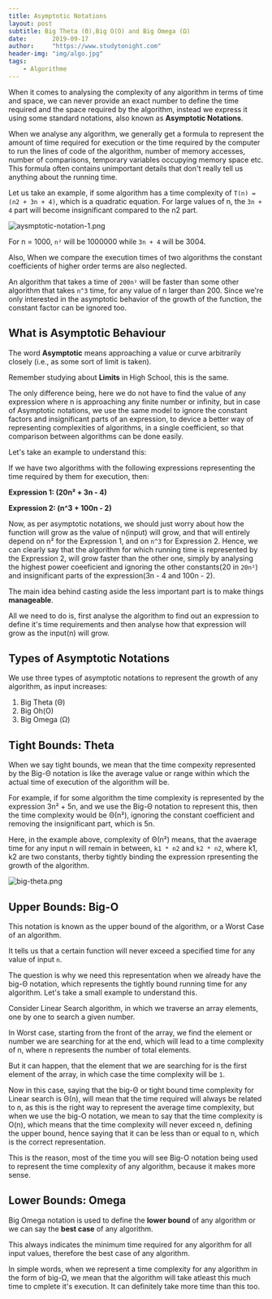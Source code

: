 ```yaml
---
title: Asymptotic Notations
layout: post
subtitle: Big Theta (Θ),Big O(O) and Big Omega (Ω)
date:       2019-09-17
author:     "https://www.studytonight.com"
header-img: "img/algo.jpg"
tags: 
    - Algorithme
---
```

When it comes to analysing the complexity of any algorithm in terms of time and space, we can never provide an exact number to define the time required and the space required by the algorithm, instead we express it using some standard notations, also known as **Asymptotic Notations**. 

When we analyse any algorithm, we generally get a formula to represent the amount of time required for execution or the time required by the computer to run the lines of code of the algorithm, number of memory accesses, number of comparisons, temporary variables occupying memory space etc. This formula often contains unimportant details that don't really tell us anything about the running time.

Let us take an example, if some algorithm has a time complexity of `T(n) = (n2 + 3n + 4)`, which is a quadratic equation. For large values of n, the `3n + 4` part will become insignificant compared to the n2 part.

![aysmptotic-notation-1.png](https://i.loli.net/2019/09/18/18xXvTWhwHGMRb2.png)

For n = 1000, `n²` will be 1000000 while `3n + 4` will be 3004.

Also, When we compare the execution times of two algorithms the constant coefficients of higher order terms are also neglected.

An algorithm that takes a time of `200n²` will be faster than some other algorithm that takes `n^3` time, for any value of n larger than 200. Since we're only interested in the asymptotic behavior of the growth of the function, the constant factor can be ignored too.

## What is Asymptotic Behaviour

The word **Asymptotic** means approaching a value or curve arbitrarily closely (i.e., as some sort of limit is taken).

Remember studying about **Limits** in High School, this is the same.

The only difference being, here we do not have to find the value of any expression where n is approaching any finite number or infinity, but in case of Asymptotic notations, we use the same model to ignore the constant factors and insignificant parts of an expression, to device a better way of representing complexities of algorithms, in a single coefficient, so that comparison between algorithms can be done easily.

Let's take an example to understand this:

If we have two algorithms with the following expressions representing the time required by them for execution, then:

**Expression 1: (20n² + 3n - 4)**

**Expression 2: (n^3 + 100n - 2)**

Now, as per asymptotic notations, we should just worry about how the function will grow as the value of n(input) will grow, and that will entirely depend on n² for the Expression 1, and on `n^3` for Expression 2. Hence, we can clearly say that the algorithm for which running time is represented by the Expression 2, will grow faster than the other one, simply by analysing the highest power coeeficient and ignoring the other constants(20 in `20n²`) and insignificant parts of the expression(3n - 4 and 100n - 2).

The main idea behind casting aside the less important part is to make things **manageable**.

All we need to do is, first analyse the algorithm to find out an expression to define it's time requirements and then analyse how that expression will grow as the input(n) will grow.

## Types of Asymptotic Notations

We use three types of asymptotic notations to represent the growth of any algorithm, as input increases:

1. Big Theta (Θ)
2. Big Oh(O)
3. Big Omega (Ω)

## Tight Bounds: Theta

When we say tight bounds, we mean that the time compexity represented by the Big-Θ notation is like the average value or range within which the actual time of execution of the algorithm will be.

For example, if for some algorithm the time complexity is represented by the expression 3n² + 5n, and we use the Big-Θ notation to represent this, then the time complexity would be Θ(n²), ignoring the constant coefficient and removing the insignificant part, which is 5n.

Here, in the example above, complexity of Θ(n²) means, that the avaerage time for any input n will remain in between, `k1 * n2` and `k2 * n2`, where k1, k2 are two constants, therby tightly binding the expression rpresenting the growth of the algorithm.

![big-theta.png](https://i.loli.net/2019/09/18/FM1hqv2Kd6paWim.png)

## Upper Bounds: Big-O

This notation is known as the upper bound of the algorithm, or a Worst Case of an algorithm.

It tells us that a certain function will never exceed a specified time for any value of input `n`.

The question is why we need this representation when we already have the big-Θ notation, which represents the tightly bound running time for any algorithm. Let's take a small example to understand this.

Consider Linear Search algorithm, in which we traverse an array elements, one by one to search a given number.

In Worst case, starting from the front of the array, we find the element or number we are searching for at the end, which will lead to a time complexity of n, where n represents the number of total elements.

But it can happen, that the element that we are searching for is the first element of the array, in which case the time complexity will be `1`.

Now in this case, saying that the big-Θ or tight bound time complexity for Linear search is Θ(n), will mean that the time required will always be related to n, as this is the right way to represent the average time complexity, but when we use the big-O notation, we mean to say that the time complexity is O(n), which means that the time complexity will never exceed n, defining the upper bound, hence saying that it can be less than or equal to n, which is the correct representation.

This is the reason, most of the time you will see Big-O notation being used to represent the time complexity of any algorithm, because it makes more sense.

## Lower Bounds: Omega
Big Omega notation is used to define the **lower bound** of any algorithm or we can say the **best case** of any algorithm.

This always indicates the minimum time required for any algorithm for all input values, therefore the best case of any algorithm.

In simple words, when we represent a time complexity for any algorithm in the form of big-Ω, we mean that the algorithm will take atleast this much time to cmplete it's execution. It can definitely take more time than this too.
